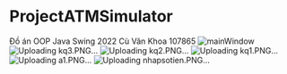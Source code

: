 # ProjectATMSimulator
Đồ án OOP Java Swing 2022 Cù Văn Khoa 107865
![mainWindow](https://github.com/cuvanblue/ProjectATMSimulator/assets/104894745/843ef476-5c68-4b94-998d-65640d38d73b)
![Uploading kq3.PNG…]()
![Uploading kq2.PNG…]()
![Uploading kq1.PNG…]()
![Uploading a1.PNG…]()
![Uploading nhapsotien.PNG…]()
